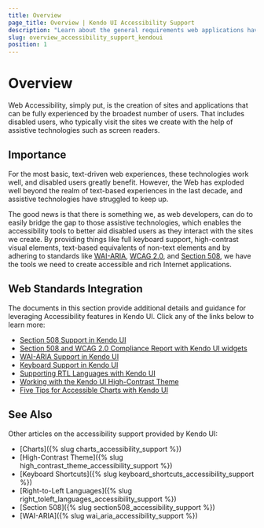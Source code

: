 ```yaml
---
title: Overview
page_title: Overview | Kendo UI Accessibility Support
description: "Learn about the general requirements web applications have to meet to be accessible and the Accessibility support Kendo UI controls provide."
slug: overview_accessibility_support_kendoui
position: 1
---
```


# Overview

Web Accessibility, simply put, is the creation of sites and applications that can be fully experienced by the broadest number of users. That includes disabled users, who typically visit the sites we create with the help of assistive technologies such as screen readers.

## Importance

For the most basic, text-driven web experiences, these technologies work well, and disabled users greatly benefit. However, the Web has exploded well beyond the realm of text-based experiences in the last decade, and assistive technologies have struggled to keep up.

The good news is that there is something we, as web developers, can do to easily bridge the gap to those assistive technologies, which enables the accessibility tools to better aid disabled users as they interact with the sites we create. By providing things like full keyboard support, high-contrast visual elements, text-based equivalents of non-text elements and by adhering to standards like [WAI-ARIA](http://www.w3.org/WAI/PF/aria-practices/), [WCAG 2.0](http://www.w3.org/TR/WCAG20/), and [Section 508](http://www.section508.gov), we have the tools we need to create accessible and rich Internet applications.

## Web Standards Integration

The documents in this section provide additional details and guidance for leveraging Accessibility features in Kendo UI. Click any of the links below
to learn more:

- [Section 508 Support in Kendo UI](/accessibility/section-508)
- [Section 508 and WCAG 2.0 Compliance Report with Kendo UI widgets](/accessibility/section-508/section-508-wcag)
- [WAI-ARIA Support in Kendo UI](/accessibility/wai-aria-support-in-kendo)
- [Keyboard Support in Kendo UI](/accessibility/keyboard-support)
- [Supporting RTL Languages with Kendo UI](/accessibility/supporting-rtl-languages)
- [Working with the Kendo UI High-Contrast Theme](/accessibility/high-contrast-theme)
- [Five Tips for Accessible Charts with Kendo UI](/accessibility/five-tips-for-accessible-charts-with-dataviz)

## See Also

Other articles on the accessibility support provided by Kendo UI:

* [Charts]({% slug charts_accessibility_support %})
* [High-Contrast Theme]({% slug high_contrast_theme_accessibility_support %})
* [Keyboard Shortcuts]({% slug keyboard_shortcuts_accessibility_support %})
* [Right-to-Left Languages]({% slug right_toleft_languages_accessibility_support %})
* [Section 508]({% slug section508_accessibility_support %})
* [WAI-ARIA]({% slug wai_aria_accessibility_support %})
